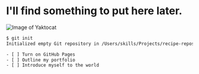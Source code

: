 # I'll find something to put here later.

![Image of Yaktocat](https://octodex.github.com/images/yaktocat.png)

```bash
$ git init
Initialized empty Git repository in /Users/skills/Projects/recipe-repository/.git/

- [ ] Turn on GitHub Pages
- [ ] Outline my portfolio
- [ ] Introduce myself to the world
